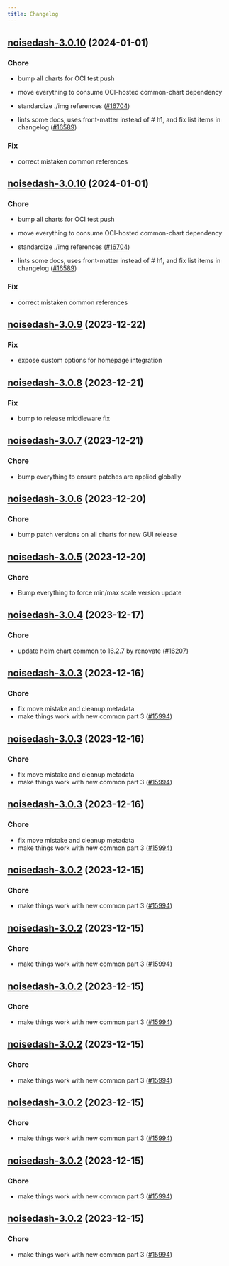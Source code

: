 ```yaml
---
title: Changelog
---
```




## [noisedash-3.0.10](https://github.com/truecharts/charts/compare/noisedash-3.0.9...noisedash-3.0.10) (2024-01-01)

### Chore



- bump all charts for OCI test push

- move everything to consume OCI-hosted common-chart dependency

- standardize ./img references ([#16704](https://github.com/truecharts/charts/issues/16704))

- lints some docs, uses front-matter instead of # h1, and fix list items in changelog ([#16589](https://github.com/truecharts/charts/issues/16589))

### Fix



- correct mistaken common references


## [noisedash-3.0.10](https://github.com/truecharts/charts/compare/noisedash-3.0.9...noisedash-3.0.10) (2024-01-01)

### Chore



- bump all charts for OCI test push

- move everything to consume OCI-hosted common-chart dependency

- standardize ./img references ([#16704](https://github.com/truecharts/charts/issues/16704))

- lints some docs, uses front-matter instead of # h1, and fix list items in changelog ([#16589](https://github.com/truecharts/charts/issues/16589))

### Fix



- correct mistaken common references
## [noisedash-3.0.9](https://github.com/truecharts/charts/compare/noisedash-3.0.8...noisedash-3.0.9) (2023-12-22)

### Fix

- expose custom options for homepage integration

## [noisedash-3.0.8](https://github.com/truecharts/charts/compare/noisedash-3.0.7...noisedash-3.0.8) (2023-12-21)

### Fix

- bump to release middleware fix

## [noisedash-3.0.7](https://github.com/truecharts/charts/compare/noisedash-3.0.6...noisedash-3.0.7) (2023-12-21)

### Chore

- bump everything to ensure patches are applied globally

## [noisedash-3.0.6](https://github.com/truecharts/charts/compare/noisedash-3.0.5...noisedash-3.0.6) (2023-12-20)

### Chore

- bump patch versions on all charts for new GUI release

## [noisedash-3.0.5](https://github.com/truecharts/charts/compare/noisedash-3.0.4...noisedash-3.0.5) (2023-12-20)

### Chore

- Bump everything to force min/max scale version update

## [noisedash-3.0.4](https://github.com/truecharts/charts/compare/noisedash-3.0.3...noisedash-3.0.4) (2023-12-17)

### Chore

- update helm chart common to 16.2.7 by renovate ([#16207](https://github.com/truecharts/charts/issues/16207))

## [noisedash-3.0.3](https://github.com/truecharts/charts/compare/noisedash-2.0.15...noisedash-3.0.3) (2023-12-16)

### Chore

- fix move mistake and cleanup metadata
- make things work with new common part 3 ([#15994](https://github.com/truecharts/charts/issues/15994))

## [noisedash-3.0.3](https://github.com/truecharts/charts/compare/noisedash-2.0.15...noisedash-3.0.3) (2023-12-16)

### Chore

- fix move mistake and cleanup metadata
- make things work with new common part 3 ([#15994](https://github.com/truecharts/charts/issues/15994))

## [noisedash-3.0.3](https://github.com/truecharts/charts/compare/noisedash-2.0.15...noisedash-3.0.3) (2023-12-16)

### Chore

- fix move mistake and cleanup metadata
- make things work with new common part 3 ([#15994](https://github.com/truecharts/charts/issues/15994))

## [noisedash-3.0.2](https://github.com/truecharts/charts/compare/noisedash-2.0.15...noisedash-3.0.2) (2023-12-15)

### Chore

- make things work with new common part 3 ([#15994](https://github.com/truecharts/charts/issues/15994))

## [noisedash-3.0.2](https://github.com/truecharts/charts/compare/noisedash-2.0.15...noisedash-3.0.2) (2023-12-15)

### Chore

- make things work with new common part 3 ([#15994](https://github.com/truecharts/charts/issues/15994))

## [noisedash-3.0.2](https://github.com/truecharts/charts/compare/noisedash-2.0.15...noisedash-3.0.2) (2023-12-15)

### Chore

- make things work with new common part 3 ([#15994](https://github.com/truecharts/charts/issues/15994))

## [noisedash-3.0.2](https://github.com/truecharts/charts/compare/noisedash-2.0.15...noisedash-3.0.2) (2023-12-15)

### Chore

- make things work with new common part 3 ([#15994](https://github.com/truecharts/charts/issues/15994))

## [noisedash-3.0.2](https://github.com/truecharts/charts/compare/noisedash-2.0.15...noisedash-3.0.2) (2023-12-15)

### Chore

- make things work with new common part 3 ([#15994](https://github.com/truecharts/charts/issues/15994))

## [noisedash-3.0.2](https://github.com/truecharts/charts/compare/noisedash-2.0.15...noisedash-3.0.2) (2023-12-15)

### Chore

- make things work with new common part 3 ([#15994](https://github.com/truecharts/charts/issues/15994))

## [noisedash-3.0.2](https://github.com/truecharts/charts/compare/noisedash-2.0.15...noisedash-3.0.2) (2023-12-15)

### Chore

- make things work with new common part 3 ([#15994](https://github.com/truecharts/charts/issues/15994))
